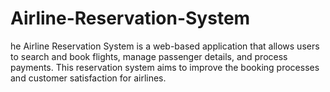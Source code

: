 # Airline-Reservation-System
he Airline Reservation System is a web-based application that allows users to search and book flights, manage passenger details, and process payments. This reservation system aims to improve the booking processes and customer satisfaction for airlines.
